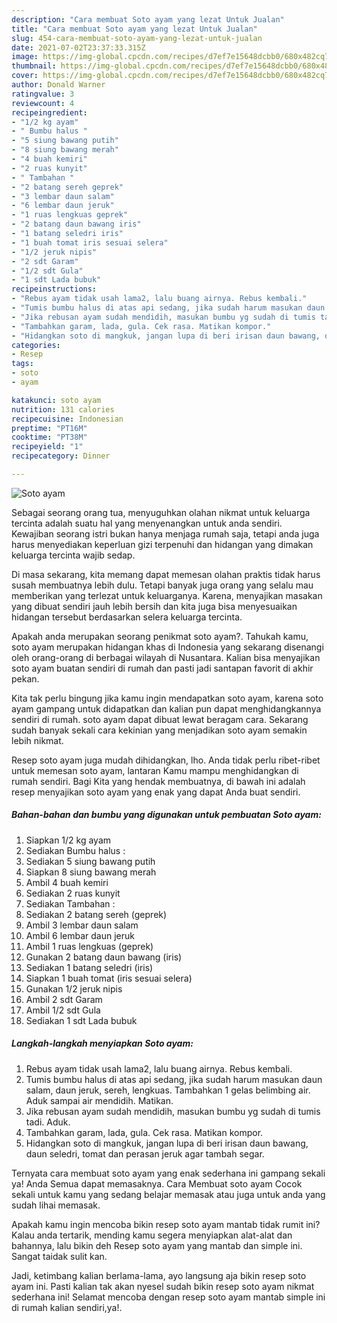 ```yaml
---
description: "Cara membuat Soto ayam yang lezat Untuk Jualan"
title: "Cara membuat Soto ayam yang lezat Untuk Jualan"
slug: 454-cara-membuat-soto-ayam-yang-lezat-untuk-jualan
date: 2021-07-02T23:37:33.315Z
image: https://img-global.cpcdn.com/recipes/d7ef7e15648dcbb0/680x482cq70/soto-ayam-foto-resep-utama.jpg
thumbnail: https://img-global.cpcdn.com/recipes/d7ef7e15648dcbb0/680x482cq70/soto-ayam-foto-resep-utama.jpg
cover: https://img-global.cpcdn.com/recipes/d7ef7e15648dcbb0/680x482cq70/soto-ayam-foto-resep-utama.jpg
author: Donald Warner
ratingvalue: 3
reviewcount: 4
recipeingredient:
- "1/2 kg ayam"
- " Bumbu halus "
- "5 siung bawang putih"
- "8 siung bawang merah"
- "4 buah kemiri"
- "2 ruas kunyit"
- " Tambahan "
- "2 batang sereh geprek"
- "3 lembar daun salam"
- "6 lembar daun jeruk"
- "1 ruas lengkuas geprek"
- "2 batang daun bawang iris"
- "1 batang seledri iris"
- "1 buah tomat iris sesuai selera"
- "1/2 jeruk nipis"
- "2 sdt Garam"
- "1/2 sdt Gula"
- "1 sdt Lada bubuk"
recipeinstructions:
- "Rebus ayam tidak usah lama2, lalu buang airnya. Rebus kembali."
- "Tumis bumbu halus di atas api sedang, jika sudah harum masukan daun salam, daun jeruk, sereh, lengkuas. Tambahkan 1 gelas belimbing air. Aduk sampai air mendidih. Matikan."
- "Jika rebusan ayam sudah mendidih, masukan bumbu yg sudah di tumis tadi. Aduk."
- "Tambahkan garam, lada, gula. Cek rasa. Matikan kompor."
- "Hidangkan soto di mangkuk, jangan lupa di beri irisan daun bawang, daun seledri, tomat dan perasan jeruk agar tambah segar."
categories:
- Resep
tags:
- soto
- ayam

katakunci: soto ayam 
nutrition: 131 calories
recipecuisine: Indonesian
preptime: "PT16M"
cooktime: "PT38M"
recipeyield: "1"
recipecategory: Dinner

---
```



![Soto ayam](https://img-global.cpcdn.com/recipes/d7ef7e15648dcbb0/680x482cq70/soto-ayam-foto-resep-utama.jpg)

Sebagai seorang orang tua, menyuguhkan olahan nikmat untuk keluarga tercinta adalah suatu hal yang menyenangkan untuk anda sendiri. Kewajiban seorang istri bukan hanya menjaga rumah saja, tetapi anda juga harus menyediakan keperluan gizi terpenuhi dan hidangan yang dimakan keluarga tercinta wajib sedap.

Di masa  sekarang, kita memang dapat memesan olahan praktis tidak harus susah membuatnya lebih dulu. Tetapi banyak juga orang yang selalu mau memberikan yang terlezat untuk keluarganya. Karena, menyajikan masakan yang dibuat sendiri jauh lebih bersih dan kita juga bisa menyesuaikan hidangan tersebut berdasarkan selera keluarga tercinta. 



Apakah anda merupakan seorang penikmat soto ayam?. Tahukah kamu, soto ayam merupakan hidangan khas di Indonesia yang sekarang disenangi oleh orang-orang di berbagai wilayah di Nusantara. Kalian bisa menyajikan soto ayam buatan sendiri di rumah dan pasti jadi santapan favorit di akhir pekan.

Kita tak perlu bingung jika kamu ingin mendapatkan soto ayam, karena soto ayam gampang untuk didapatkan dan kalian pun dapat menghidangkannya sendiri di rumah. soto ayam dapat dibuat lewat beragam cara. Sekarang sudah banyak sekali cara kekinian yang menjadikan soto ayam semakin lebih nikmat.

Resep soto ayam juga mudah dihidangkan, lho. Anda tidak perlu ribet-ribet untuk memesan soto ayam, lantaran Kamu mampu menghidangkan di rumah sendiri. Bagi Kita yang hendak membuatnya, di bawah ini adalah resep menyajikan soto ayam yang enak yang dapat Anda buat sendiri.

<!--inarticleads1-->

##### Bahan-bahan dan bumbu yang digunakan untuk pembuatan Soto ayam:

1. Siapkan 1/2 kg ayam
1. Sediakan  Bumbu halus :
1. Sediakan 5 siung bawang putih
1. Siapkan 8 siung bawang merah
1. Ambil 4 buah kemiri
1. Sediakan 2 ruas kunyit
1. Sediakan  Tambahan :
1. Sediakan 2 batang sereh (geprek)
1. Ambil 3 lembar daun salam
1. Ambil 6 lembar daun jeruk
1. Ambil 1 ruas lengkuas (geprek)
1. Gunakan 2 batang daun bawang (iris)
1. Sediakan 1 batang seledri (iris)
1. Siapkan 1 buah tomat (iris sesuai selera)
1. Gunakan 1/2 jeruk nipis
1. Ambil 2 sdt Garam
1. Ambil 1/2 sdt Gula
1. Sediakan 1 sdt Lada bubuk




<!--inarticleads2-->

##### Langkah-langkah menyiapkan Soto ayam:

1. Rebus ayam tidak usah lama2, lalu buang airnya. Rebus kembali.
1. Tumis bumbu halus di atas api sedang, jika sudah harum masukan daun salam, daun jeruk, sereh, lengkuas. Tambahkan 1 gelas belimbing air. Aduk sampai air mendidih. Matikan.
1. Jika rebusan ayam sudah mendidih, masukan bumbu yg sudah di tumis tadi. Aduk.
1. Tambahkan garam, lada, gula. Cek rasa. Matikan kompor.
1. Hidangkan soto di mangkuk, jangan lupa di beri irisan daun bawang, daun seledri, tomat dan perasan jeruk agar tambah segar.




Ternyata cara membuat soto ayam yang enak sederhana ini gampang sekali ya! Anda Semua dapat memasaknya. Cara Membuat soto ayam Cocok sekali untuk kamu yang sedang belajar memasak atau juga untuk anda yang sudah lihai memasak.

Apakah kamu ingin mencoba bikin resep soto ayam mantab tidak rumit ini? Kalau anda tertarik, mending kamu segera menyiapkan alat-alat dan bahannya, lalu bikin deh Resep soto ayam yang mantab dan simple ini. Sangat taidak sulit kan. 

Jadi, ketimbang kalian berlama-lama, ayo langsung aja bikin resep soto ayam ini. Pasti kalian tak akan nyesel sudah bikin resep soto ayam nikmat sederhana ini! Selamat mencoba dengan resep soto ayam mantab simple ini di rumah kalian sendiri,ya!.

